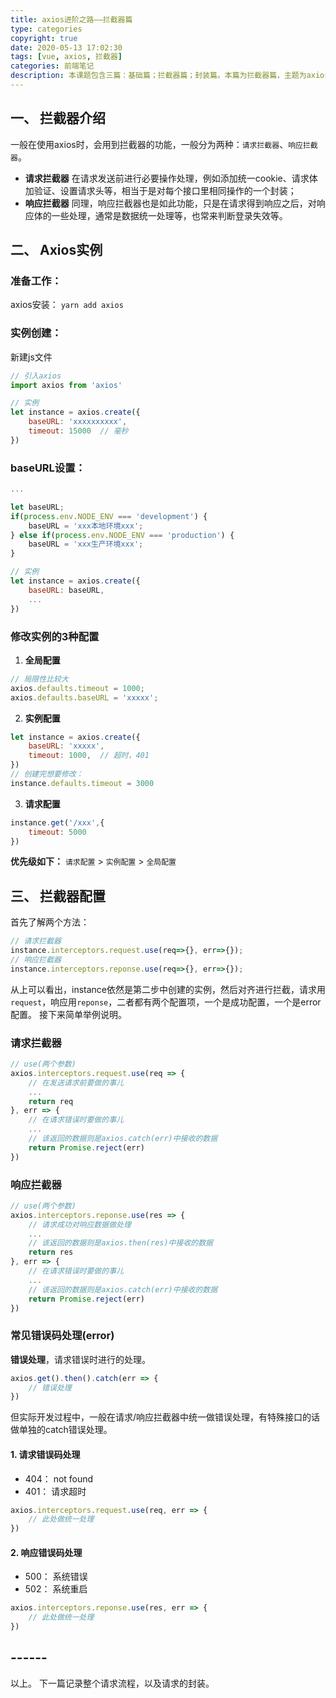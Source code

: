 ```yaml
---
title: axios进阶之路——拦截器篇
type: categories
copyright: true
date: 2020-05-13 17:02:30
tags: [vue, axios, 拦截器]
categories: 前端笔记
description: 本课题包含三篇：基础篇；拦截器篇；封装篇。本篇为拦截器篇，主题为axios的请求拦截器、响应拦截器配置。
---
```


## 一、 拦截器介绍
一般在使用axios时，会用到拦截器的功能，一般分为两种：`请求拦截器`、`响应拦截器`。
- **请求拦截器**
在请求发送前进行必要操作处理，例如添加统一cookie、请求体加验证、设置请求头等，相当于是对每个接口里相同操作的一个封装；
- **响应拦截器**
同理，响应拦截器也是如此功能，只是在请求得到响应之后，对响应体的一些处理，通常是数据统一处理等，也常来判断登录失效等。


## 二、 Axios实例
### **准备工作：**
axios安装： `yarn add axios`
### **实例创建：**
新建js文件
```js
// 引入axios
import axios from 'axios'

// 实例
let instance = axios.create({
    baseURL: 'xxxxxxxxxx',
    timeout: 15000  // 毫秒
})
```
### **baseURL设置：**
```js
...

let baseURL;
if(process.env.NODE_ENV === 'development') {
    baseURL = 'xxx本地环境xxx';
} else if(process.env.NODE_ENV === 'production') {
    baseURL = 'xxx生产环境xxx';
}

// 实例
let instance = axios.create({
    baseURL: baseURL,
    ...
})
```

### **修改实例的3种配置**

1. **全局配置**
```js
// 局限性比较大
axios.defaults.timeout = 1000;
axios.defaults.baseURL = 'xxxxx';
```

2. **实例配置**
```js
let instance = axios.create({
    baseURL: 'xxxxx',
    timeout: 1000,  // 超时，401
})
// 创建完想要修改：
instance.defaults.timeout = 3000
```
3. **请求配置**
```js
instance.get('/xxx',{
    timeout: 5000
})
```
**优先级如下：**
`请求配置` > `实例配置` > `全局配置`

## 三、 拦截器配置
首先了解两个方法：
```js
// 请求拦截器
instance.interceptors.request.use(req=>{}, err=>{});
// 响应拦截器
instance.interceptors.reponse.use(req=>{}, err=>{});
```
从上可以看出，instance依然是第二步中创建的实例，然后对齐进行拦截，请求用`request`，响应用`reponse`，二者都有两个配置项，一个是成功配置，一个是error配置。
接下来简单举例说明。
### 请求拦截器
```js
// use(两个参数)
axios.interceptors.request.use(req => {
    // 在发送请求前要做的事儿
    ...
    return req
}, err => {
    // 在请求错误时要做的事儿
    ...
    // 该返回的数据则是axios.catch(err)中接收的数据
    return Promise.reject(err)
})
```

### 响应拦截器
```js
// use(两个参数)
axios.interceptors.reponse.use(res => {
    // 请求成功对响应数据做处理
    ...
    // 该返回的数据则是axios.then(res)中接收的数据
    return res
}, err => {
    // 在请求错误时要做的事儿
    ...
    // 该返回的数据则是axios.catch(err)中接收的数据
    return Promise.reject(err)
})
```

### 常见错误码处理(error)
**错误处理**，请求错误时进行的处理。
```js
axios.get().then().catch(err => {
    // 错误处理
})
```
但实际开发过程中，一般在请求/响应拦截器中统一做错误处理，有特殊接口的话做单独的catch错误处理。

#### 1. 请求错误码处理
- 404： not found
- 401： 请求超时
```js
axios.interceptors.request.use(req, err => {
    // 此处做统一处理
})
```

#### 2. 响应错误码处理
- 500： 系统错误
- 502： 系统重启
```js
axios.interceptors.reponse.use(res, err => {
    // 此处做统一处理
})
```

## ------
以上。
下一篇记录整个请求流程，以及请求的封装。

